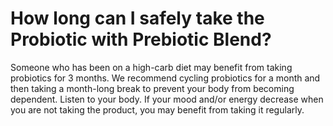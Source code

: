 # How long can I safely take the Probiotic with Prebiotic Blend?

Someone who has been on a high-carb diet may benefit from taking probiotics for 3 months. We recommend cycling probiotics for a month and then taking a month-long break to prevent your body from becoming dependent. Listen to your body. If your mood and/or energy decrease when you are not taking the product, you may benefit from taking it regularly.